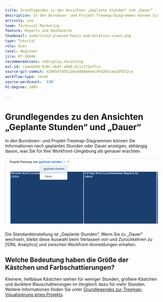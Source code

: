 ```yaml
---
title: Grundlegendes zu den Ansichten „Geplante Stunden“ und „Dauer“
description: In den Burndown- und Projekt-Treemap-Diagrammen können Sie Informationen nach geplanten Stunden oder Dauer anzeigen.
activity: use
team: Technical Marketing
feature: Reports and Dashboards
thumbnail: understand-planned-hours-and-duration-views.png
type: Tutorial
role: User
level: Beginner
jira: KT-10044
recommendations: noDisplay,noCatalog
exl-id: caae6dd0-910c-4bdf-a9db-611c272af7ce
source-git-commit: d29054f0551a9add8460e4c9fd265cee2dfb72ca
workflow-type: tm+mt
source-wordcount: '130'
ht-degree: 100%

---
```


# Grundlegendes zu den Ansichten „Geplante Stunden“ und „Dauer“

In den Burndown- und Projekt-Treemap-Diagrammen können Sie Informationen nach geplanten Stunden oder Dauer anzeigen, abhängig davon, was Sie für Ihre Workfront-Umgebung als genauer erachten.

![Ein Bild mit der Auswahl von „Geplante Stunden“ statt „Dauer“](assets/section-1-5.png)



Die Standardeinstellung ist „Geplante Stunden“. Wenn Sie zu „Dauer“ wechseln, bleibt diese Auswahl beim Verlassen von und Zurückkehren zu [!DNL Analytics] und zwischen Workfront-Anmeldungen erhalten.

## Welche Bedeutung haben die Größe der Kästchen und Farbschattierungen?

Kleinere, hellblaue Kästchen stehen für weniger Stunden, größere Kästchen und dunklere Blauschattierungen im Vergleich dazu für mehr Stunden. Weitere Informationen finden Sie unter [Grundlegendes zur Treemap-Visualisierung eines Projekts](https://experienceleague.adobe.com/docs/workfront/using/reporting/enhanced-analytics/project-treemap-overview.html?lang=de).
